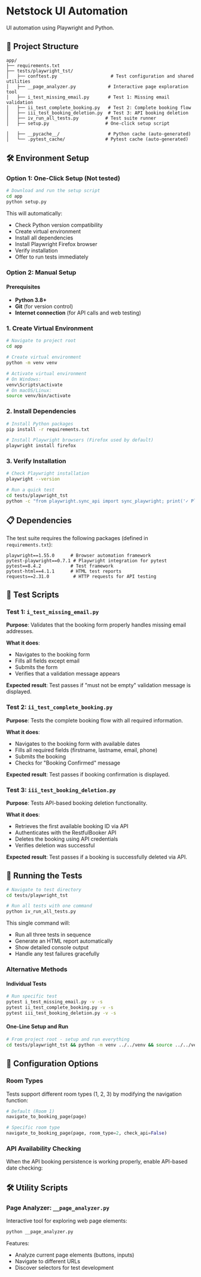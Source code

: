 # Netstock UI Automation

UI automation using Playwright and Python.

## 📁 Project Structure

```
app/
├── requirements.txt
├── tests/playwright_tst/
│   ├── conftest.py                    # Test configuration and shared utilities
│   ├── __page_analyzer.py            # Interactive page exploration tool
│   ├── i_test_missing_email.py       # Test 1: Missing email validation
│   ├── ii_test_complete_booking.py   # Test 2: Complete booking flow
│   ├── iii_test_booking_deletion.py  # Test 3: API booking deletion
│   ├── iv_run_all_tests.py          # Test suite runner
│   ├── setup.py                     # One-click setup script

│   ├── __pycache__/                  # Python cache (auto-generated)
│   └── .pytest_cache/               # Pytest cache (auto-generated)
```

## 🛠️ Environment Setup

### Option 1: One-Click Setup (Not tested)

```bash
# Download and run the setup script
cd app
python setup.py
```

This will automatically:
- Check Python version compatibility
- Create virtual environment
- Install all dependencies
- Install Playwright Firefox browser
- Verify installation
- Offer to run tests immediately

### Option 2: Manual Setup

#### Prerequisites
- **Python 3.8+**
- **Git** (for version control)
- **Internet connection** (for API calls and web testing)

### 1. Create Virtual Environment

```bash
# Navigate to project root
cd app

# Create virtual environment
python -m venv venv

# Activate virtual environment
# On Windows:
venv\Scripts\activate
# On macOS/Linux:
source venv/bin/activate
```

### 2. Install Dependencies

```bash
# Install Python packages
pip install -r requirements.txt

# Install Playwright browsers (Firefox used by default)
playwright install firefox
```

### 3. Verify Installation

```bash
# Check Playwright installation
playwright --version

# Run a quick test
cd tests/playwright_tst
python -c "from playwright.sync_api import sync_playwright; print('✓ Playwright ready')"
```

## 📋 Dependencies

The test suite requires the following packages (defined in `requirements.txt`):

```
playwright==1.55.0      # Browser automation framework
pytest-playwright==0.7.1 # Playwright integration for pytest  
pytest==8.4.2           # Test framework
pytest-html==4.1.1      # HTML test reports
requests==2.31.0         # HTTP requests for API testing
```

## 🧪 Test Scripts

### Test 1: `i_test_missing_email.py`
**Purpose**: Validates that the booking form properly handles missing email addresses.

**What it does**:
- Navigates to the booking form
- Fills all fields except email
- Submits the form
- Verifies that a validation message appears

**Expected result**: Test passes if "must not be empty" validation message is displayed.

### Test 2: `ii_test_complete_booking.py`  
**Purpose**: Tests the complete booking flow with all required information.

**What it does**:
- Navigates to the booking form with available dates
- Fills all required fields (firstname, lastname, email, phone)
- Submits the booking
- Checks for "Booking Confirmed" message

**Expected result**: Test passes if booking confirmation is displayed.

### Test 3: `iii_test_booking_deletion.py`
**Purpose**: Tests API-based booking deletion functionality.

**What it does**:
- Retrieves the first available booking ID via API
- Authenticates with the RestfulBooker API
- Deletes the booking using API credentials
- Verifies deletion was successful

**Expected result**: Test passes if a booking is successfully deleted via API.

## 🚀 Running the Tests

```bash
# Navigate to test directory
cd tests/playwright_tst

# Run all tests with one command
python iv_run_all_tests.py
```

This single command will:
- Run all three tests in sequence
- Generate an HTML report automatically
- Show detailed console output
- Handle any test failures gracefully

### Alternative Methods

#### Individual Tests
```bash
# Run specific test
pytest i_test_missing_email.py -v -s
pytest ii_test_complete_booking.py -v -s  
pytest iii_test_booking_deletion.py -v -s
```

#### One-Line Setup and Run
```bash
# From project root - setup and run everything
cd tests/playwright_tst && python -m venv ../../venv && source ../../venv/bin/activate && pip install -r ../../requirements.txt && playwright install firefox && python iv_run_all_tests.py
```

## 🔧 Configuration Options

### Room Types
Tests support different room types (1, 2, 3) by modifying the navigation function:

```python
# Default (Room 1)
navigate_to_booking_page(page)

# Specific room type  
navigate_to_booking_page(page, room_type=2, check_api=False)
```

### API Availability Checking
When the API booking persistence is working properly, enable API-based date checking:


## 🛠️ Utility Scripts

### Page Analyzer: `__page_analyzer.py`
Interactive tool for exploring web page elements:

```bash
python __page_analyzer.py
```

Features:
- Analyze current page elements (buttons, inputs)
- Navigate to different URLs
- Discover selectors for test development
